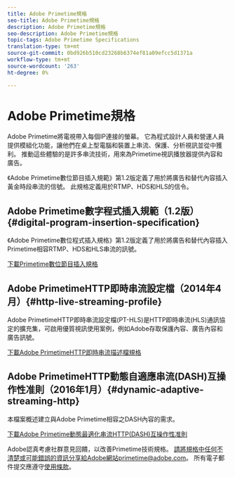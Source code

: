 ```yaml
---
title: Adobe Primetime規格
seo-title: Adobe Primetime規格
description: Adobe Primetime規格
seo-description: Adobe Primetime規格
topic-tags: Adobe Primetime Specifications
translation-type: tm+mt
source-git-commit: 0bd926b510cd23268b6374ef81a09efcc5d1371a
workflow-type: tm+mt
source-wordcount: '263'
ht-degree: 0%

---
```



# Adobe Primetime規格

Adobe Primetime將電視帶入每個IP連接的螢幕。 它為程式設計人員和營運人員提供模組化功能，讓他們在桌上型電腦和裝置上串流、保護、分析視訊並從中獲利。 推動這些體驗的是許多串流技術，用來為Primetime視訊播放器提供內容和廣告。

《Adobe Primetime數位節目插入規範》第1.2版定義了用於將廣告和替代內容插入黃金時段串流的信號。 此規格定義用於RTMP、HDS和HLS的信令。

## Adobe Primetime數字程式插入規範（1.2版）{#digital-program-insertion-specification}

《Adobe Primetime數位程式插入規格》第1.2版定義了用於將廣告和替代內容插入Primetime相容RTMP、HDS和HLS串流的訊號。

[下載Primetime數位節目插入規格](assets/PrimetimeDigitalProgramInsertionSignalingSpecification.pdf)

## Adobe PrimetimeHTTP即時串流設定檔（2014年4月）{#http-live-streaming-profile}

Adobe PrimetimeHTTP即時串流設定檔(PT-HLS)是HTTP即時串流(HLS)通訊協定的擴充集，可啟用優質視訊使用案例，例如Adobe存取保護內容、廣告內容和廣告訊號。

[下載Adobe PrimetimeHTTP即時串流描述檔規格](assets/PrimetimeHLS_April2014.pdf)

## Adobe PrimetimeHTTP動態自適應串流(DASH)互操作性准則（2016年1月）{#dynamic-adaptive-streaming-http}

本檔案概述建立與Adobe Primetime相容之DASH內容的需求。

[下載Adobe Primetime動態最適化串流HTTP(DASH)互操作性准則](assets/PrimetimeDASH_Jan2016.pdf)

Adobe認真考慮社群意見回饋，以改善Primetime技術規格。 請將規格中任何不清楚或可能錯誤的資訊分享給Adobe網站primetime@adobe.com。 所有電子郵件提交應遵守[使用條款](https://www.adobe.com/legal/terms.html)。
